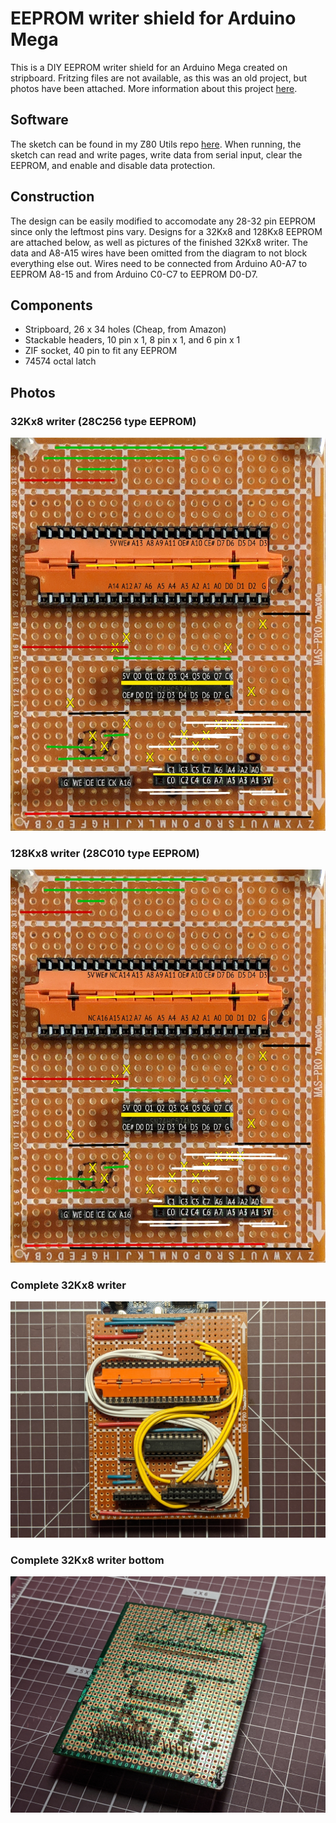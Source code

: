 # EEPROM writer shield for Arduino Mega
This is a DIY EEPROM writer shield for an Arduino Mega created on stripboard. 
Fritzing files are not available, as this was an old project, but photos have been attached. 
More information about this project [here](https://thavelka.io/2020/07/eeprom-writer-arduino/).

## Software
The sketch can be found in my Z80 Utils repo [here](https://github.com/thavelka/Z80Utils/blob/master/eeprom_util/).
When running, the sketch can read and write pages, write data from serial input, clear the EEPROM, and enable and disable data protection.

## Construction
The design can be easily modified to accomodate any 28-32 pin EEPROM since only the leftmost pins vary. 
Designs for a 32Kx8 and 128Kx8 EEPROM are attached below, as well as pictures of the finished 32Kx8 writer.
The data and A8-A15 wires have been omitted from the diagram to not block everything else out. Wires need to be connected from Arduino A0-A7 to EEPROM A8-15 and from Arduino C0-C7 to EEPROM D0-D7.

## Components
* Stripboard, 26 x 34 holes (Cheap, from Amazon)
* Stackable headers, 10 pin x 1, 8 pin x 1, and 6 pin x 1
* ZIF socket, 40 pin to fit any EEPROM
* 74574 octal latch

## Photos
### 32Kx8 writer (28C256 type EEPROM)
![32Kx8 writer](https://github.com/thavelka/Z80Boards/blob/master/eeprom_writer/eeprom_writer_32k.jpg)

### 128Kx8 writer (28C010 type EEPROM)
![128Kx8 writer](https://github.com/thavelka/Z80Boards/blob/master/eeprom_writer/eeprom_writer_128k.jpg)

### Complete 32Kx8 writer
![32Kx8 top](https://github.com/thavelka/Z80Boards/blob/master/eeprom_writer/complete32k.jpg)

### Complete 32Kx8 writer bottom
![32Kx8 bottom](https://github.com/thavelka/Z80Boards/blob/master/eeprom_writer/complete32kbottom.jpg)
